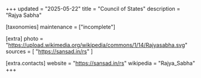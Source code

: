 +++
updated = "2025-05-22"
title = "Council of States"
description = "Rajya Sabha"

[taxonomies]
maintenance = ["incomplete"]

[extra]
photo = "https://upload.wikimedia.org/wikipedia/commons/1/14/Rajyasabha.svg"
sources = [
    "https://sansad.in/rs"
]

[extra.contacts]
website = "https://sansad.in/rs"
wikipedia = "Rajya_Sabha"
+++